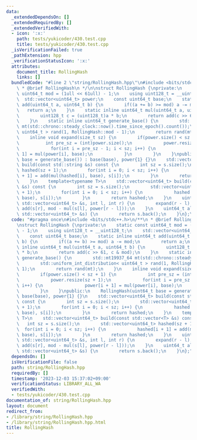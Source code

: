 ```yaml
---
data:
  _extendedDependsOn: []
  _extendedRequiredBy: []
  _extendedVerifiedWith:
  - icon: ':x:'
    path: tests/yukicoder/430.test.cpp
    title: tests/yukicoder/430.test.cpp
  _isVerificationFailed: true
  _pathExtension: hpp
  _verificationStatusIcon: ':x:'
  attributes:
    document_title: RollingHash
    links: []
  bundledCode: "#line 2 \"string/RollingHash.hpp\"\n#include <bits/stdc++.h>\n/**\n\
    \ * @brief RollingHash\n */\n\nstruct RollingHash {\nprivate:\n    static const\
    \ uint64_t mod = (1ull << 61ull) - 1;\n    using uint128_t = __uint128_t;\n  \
    \  std::vector<uint64_t> power;\n    const uint64_t base;\n    static inline uint64_t\
    \ add(uint64_t a, uint64_t b) {\n        if((a += b) >= mod) a -= mod;\n     \
    \   return a;\n    }\n    static inline uint64_t mul(uint64_t a, uint64_t b) {\n\
    \        uint128_t c = (uint128_t)a * b;\n        return add(c >> 61, c & mod);\n\
    \    }\n    static inline uint64_t generate_base() {\n        std::mt19937_64\
    \ mt(std::chrono::steady_clock::now().time_since_epoch().count());\n        std::uniform_int_distribution<\
    \ uint64_t > rand(1, RollingHash::mod - 1);\n        return rand(mt);\n    }\n\
    \    inline void expand(size_t sz) {\n        if(power.size() < sz + 1) {\n  \
    \          int pre_sz = (int)power.size();\n            power.resize(sz + 1);\n\
    \            for(int i = pre_sz - 1; i < sz; i++) {\n                power[i +\
    \ 1] = mul(power[i], base);\n            }\n        }\n    }\npublic:\n    RollingHash(uint64_t\
    \ base = generate_base()) : base(base), power{1} {}\n    std::vector<uint64_t>\
    \ build(const std::string &s) const {\n        int sz = s.size();\n        std::vector<uint64_t>\
    \ hashed(sz + 1);\n        for(int i = 0; i < sz; i++) {\n            hashed[i\
    \ + 1] = add(mul(hashed[i], base), s[i]);\n        }\n        return hashed;\n\
    \    }\n    template<typename T>\n    std::vector<uint64_t> build(const std::vector<T>\
    \ &s) const {\n        int sz = s.size();\n        std::vector<uint64_t> hashed(sz\
    \ + 1);\n        for(int i = 0; i < sz; i++) {\n            hashed[i + 1] = add(mul(hashed[i],\
    \ base), s[i]);\n        }\n        return hashed;\n    }\n    uint64_t hash(const\
    \ std::vector<uint64_t> &s, int l, int r) {\n        expand(r - l);\n        return\
    \ add(s[r], mod - mul(s[l], power[r - l]));\n    }\n    uint64_t all_hash(const\
    \ std::vector<uint64_t> &s) {\n        return s.back();\n    }\n};\n"
  code: "#pragma once\n#include <bits/stdc++.h>\n/**\n * @brief RollingHash\n */\n\
    \nstruct RollingHash {\nprivate:\n    static const uint64_t mod = (1ull << 61ull)\
    \ - 1;\n    using uint128_t = __uint128_t;\n    std::vector<uint64_t> power;\n\
    \    const uint64_t base;\n    static inline uint64_t add(uint64_t a, uint64_t\
    \ b) {\n        if((a += b) >= mod) a -= mod;\n        return a;\n    }\n    static\
    \ inline uint64_t mul(uint64_t a, uint64_t b) {\n        uint128_t c = (uint128_t)a\
    \ * b;\n        return add(c >> 61, c & mod);\n    }\n    static inline uint64_t\
    \ generate_base() {\n        std::mt19937_64 mt(std::chrono::steady_clock::now().time_since_epoch().count());\n\
    \        std::uniform_int_distribution< uint64_t > rand(1, RollingHash::mod -\
    \ 1);\n        return rand(mt);\n    }\n    inline void expand(size_t sz) {\n\
    \        if(power.size() < sz + 1) {\n            int pre_sz = (int)power.size();\n\
    \            power.resize(sz + 1);\n            for(int i = pre_sz - 1; i < sz;\
    \ i++) {\n                power[i + 1] = mul(power[i], base);\n            }\n\
    \        }\n    }\npublic:\n    RollingHash(uint64_t base = generate_base()) :\
    \ base(base), power{1} {}\n    std::vector<uint64_t> build(const std::string &s)\
    \ const {\n        int sz = s.size();\n        std::vector<uint64_t> hashed(sz\
    \ + 1);\n        for(int i = 0; i < sz; i++) {\n            hashed[i + 1] = add(mul(hashed[i],\
    \ base), s[i]);\n        }\n        return hashed;\n    }\n    template<typename\
    \ T>\n    std::vector<uint64_t> build(const std::vector<T> &s) const {\n     \
    \   int sz = s.size();\n        std::vector<uint64_t> hashed(sz + 1);\n      \
    \  for(int i = 0; i < sz; i++) {\n            hashed[i + 1] = add(mul(hashed[i],\
    \ base), s[i]);\n        }\n        return hashed;\n    }\n    uint64_t hash(const\
    \ std::vector<uint64_t> &s, int l, int r) {\n        expand(r - l);\n        return\
    \ add(s[r], mod - mul(s[l], power[r - l]));\n    }\n    uint64_t all_hash(const\
    \ std::vector<uint64_t> &s) {\n        return s.back();\n    }\n};"
  dependsOn: []
  isVerificationFile: false
  path: string/RollingHash.hpp
  requiredBy: []
  timestamp: '2023-12-03 15:37:02+09:00'
  verificationStatus: LIBRARY_ALL_WA
  verifiedWith:
  - tests/yukicoder/430.test.cpp
documentation_of: string/RollingHash.hpp
layout: document
redirect_from:
- /library/string/RollingHash.hpp
- /library/string/RollingHash.hpp.html
title: RollingHash
---
```

